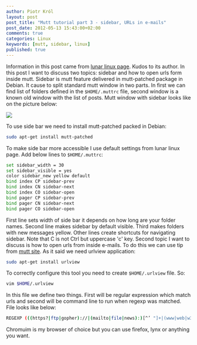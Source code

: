 ```yaml
---
author: Piotr Król
layout: post
post_title: "Mutt tutorial part 3 - sidebar, URLs in e-mails"
post_date: 2012-05-13 15:43:00+02:00
comments: true
categories: Linux
keywords: [mutt, sidebar, linux]
published: true
---
```


Information in this post came from [lunar linux page](http://www.lunar-linux.org/mutt-sidebar/). Kudos to its author. In this 
post I want to discuss two topics: sidebar and how to open urls form inside 
mutt. Sidebar is mutt feature delivered in mutt-patched package in Debian. It 
cause to split standard mutt window in two parts. In first we can find list of 
folders defined in the `$HOME/.muttrc` file, second window is a known old window 
with the list of posts. Mutt window with sidebar looks like on the picture 
below:

  ![](http://lunar-linux.org/~tchan/mutt/mutt-screenshot.png)

To use side bar we need to install mutt-patched packed in Debian:
```bash
sudo apt-get install mutt-patched
```

To make side bar more accessible I use default settings from lunar linux page. 
Add below lines to `$HOME/.muttrc`:
```bash
set sidebar_width = 30
set sidebar_visible = yes
color sidebar_new yellow default
bind index CP sidebar-prev
bind index CN sidebar-next
bind index CO sidebar-open
bind pager CP sidebar-prev
bind pager CN sidebar-next
bind pager CO sidebar-open
```

First line sets width of side bar it depends on how long are your folder names. 
Second line makes sidebar by default visible. Third makes folders with new 
messages yellow. Other lines create shortcuts for navigating sidebar. Note that 
C is not Ctrl but uppercase 'c' key. Second topic I want to discuss is how to 
open urls from inside e-mails. To do this we can use tip from [mutt site](http://www.mutt.org/doc/manual/manual-4.html#ss4.13). As it said we need 
urlview application:
```bash
sudo apt-get install urlview
```
To correctly configure this tool you need to create `$HOME/.urlview` file. So:
```bash
vim $HOME/.urlview
```
In this file we define two things. First will be regular expression which match
urls and second will be command line to run when regexp was matched. File looks like below:
```bash
REGEXP (((https?|ftp|gopher)://|(mailto|file|news):)[^’ "]+|(www|web|w3).[-a-z0-9.]+)[^’ .,;":] COMMAND chromium %s
```
Chromuim is my browser of choice but you can use firefox, lynx or anything you want.
